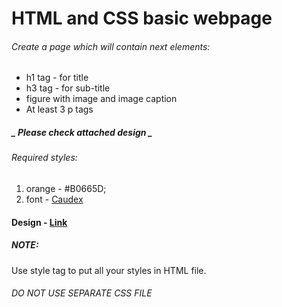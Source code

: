 # HTML and CSS basic webpage

###### Create a page which will contain next elements:

- h1 tag - for title
- h3 tag - for sub-title
- figure with image and image caption
- At least 3 p tags

##### **_ Please check attached design _**

###### _Required styles:_

1. orange - #B0665D;
2. font - [Caudex](https://fonts.google.com/?query=Caudex)

#### Design - [Link](https://www.figma.com/file/82fT687h8EN2DxNpeYePxH/03-HTML-CSS-basics?node-id=0%3A1)

##### NOTE:

Use style tag to put all your styles in HTML file.

###### DO NOT USE SEPARATE CSS FILE
